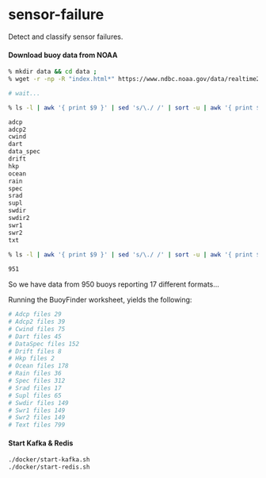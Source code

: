 # sensor-failure

Detect and classify sensor failures.

####  Download buoy data from NOAA

```bash 
% mkdir data && cd data ;
% wget -r -np -R "index.html*" https://www.ndbc.noaa.gov/data/realtime2/ ; 

# wait...

% ls -l | awk '{ print $9 }' | sed 's/\./ /' | sort -u | awk '{ print $2 }' | sort -u ; 

adcp
adcp2
cwind
dart
data_spec
drift
hkp
ocean
rain
spec
srad
supl
swdir
swdir2
swr1
swr2
txt

% ls -l | awk '{ print $9 }' | sed 's/\./ /' | sort -u | awk '{ print $1 }' | sort -u | wc -l ;
     
951

```

So we have data from 950 buoys reporting 17 different formats...

Running the BuoyFinder worksheet, yields the following:

```bash
# Adcp files 29
# Adcp2 files 39
# Cwind files 75
# Dart files 45
# DataSpec files 152
# Drift files 8
# Hkp files 2
# Ocean files 178
# Rain files 36
# Spec files 312
# Srad files 17
# Supl files 65
# Swdir files 149
# Swr1 files 149
# Swr2 files 149
# Text files 799
```

#### Start Kafka & Redis

````bash
./docker/start-kafka.sh
./docker/start-redis.sh
````



